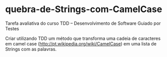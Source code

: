 # quebra-de-Strings-com-CamelCase
Tarefa avaliativa do curso TDD – Desenvolvimento de Software Guiado por Testes


Criar utilizando TDD um método que transforma uma cadeia de caracteres em camel case (http://pt.wikipedia.org/wiki/CamelCase)
em uma lista de Strings com as palavras. 
